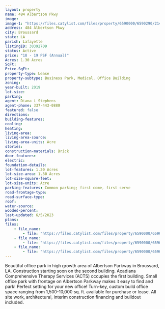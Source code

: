 ```yaml
---
layout: property
name: 484 Albertson Pkwy
image:
image-1: "https://files.catylist.com/files/property/6590000/6590290/21403923_Broussard_Office_Rendering.jpg"
address: 484 Albertson Pkwy
city: Broussard
state: LA
parish: Lafayette
listingID: 30392709
status: Active
price: "18 - 19 PSF (Annual)"
Acres: 1.30 Acres
SqFt:
Price-SqFt:
property-type: Lease
property-subtype: Business Park, Medical, Office Building
zoning:
year-built: 2019
lot-size:
parking:
agent: Diana L Stephens
agent-phone: 337-443-0880
featured: false
directions:
building-features:
cooling:
heating:
living-area:
living-area-source:
living-area-units: Acre
stories:
construction-materials: Brick
door-features:
electric:
foundation-details:
lot-features: 1.30 Acres
lot-size-area: 1.30 Acres
lot-size-square-feet:
lot-size-units: Acre
parking-features: Common parking; first come, first serve
road-frontage-type:
road-surface-type:
roof:
water-source:
wooded-percent:
last-updated: 6/5/2023
plans:
files:
    - file_name: 
        - file: "https://files.catylist.com/files/property/6590000/6590290/raw_21504476_Broussard_Office_Park_Site_Plan.pdf"
    - file_name: 
        - file: "https://files.catylist.com/files/property/6590000/6590290/raw_21504477_Building_Floorplan.pdf"
    - file_name: 
        - file: "https://files.catylist.com/files/property/6590000/6590290/raw_21588542_484_Albertson_Pkwy_Office_Info.pdf"
---
```

Beautiful office park in high growth area of Albertson Parkway in Broussard, LA. Construction starting soon on the second building. Acadiana Comprehensive Therapy Services (ACTS) occupies the first building. Small office park with frontage on Albertson Parkway makes it easy to find and park! Perfect setting for your new office! Turn-key, custom build office space ranging from 1,500-10,000 sq. ft. available for purchase or lease. All site work, architectural, interim construction financing and buildout included.
